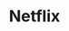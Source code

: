 ---
blog: https://media.netflix.com/en/company-blog/
facebook: https://www.facebook.com/netflixus
font:
  name: Bebas Neue
  myfonts: http://www.myfonts.com/fonts/flat-it/bebas-neue/
  note: pre-2014 font was Graphique
github: netflix
guide: https://media.netflix.com/en/company-assets
logohandle: netflix
instagram: netflix
sort: netflix
title: Netflix
twitter: netflix
website: https://www.netflix.com/
wikipedia: https://en.wikipedia.org/wiki/Netflix
---